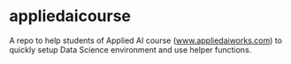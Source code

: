 # appliedaicourse
A repo to help students of Applied AI course (www.appliedaiworks.com) to quickly setup Data Science environment and use helper functions.

